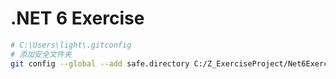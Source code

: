 # .NET 6 Exercise

```bash
# C:\Users\light\.gitconfig
# 添加安全文件夹
git config --global --add safe.directory C:/Z_ExerciseProject/Net6Exercise
```
